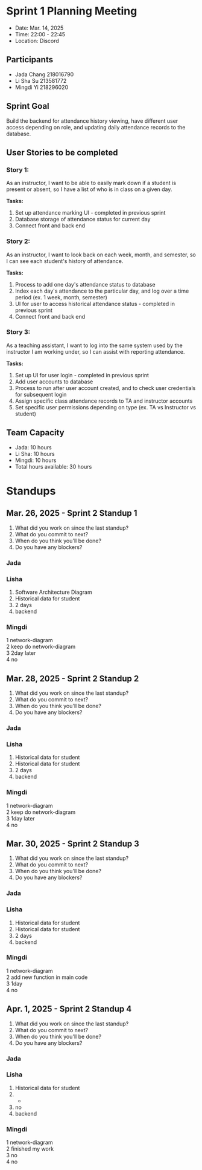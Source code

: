 # Sprint 1 Planning Meeting
- Date: Mar. 14, 2025
- Time: 22:00 - 22:45
- Location: Discord

## Participants
- Jada Chang 218016790  
- Li Sha Su 213581772
- Mingdi Yi 218296020

## Sprint Goal
Build the backend for attendance history viewing, have different user access depending on role, and updating daily attendance records to the database.

## User Stories to be completed
### Story 1:
As an instructor, I want to be able to easily mark down if a student is present or absent, so I have a list of who is in class on a given day.

**Tasks:**
1. Set up attendance marking UI - completed in previous sprint
2. Database storage of attendance status for current day
3. Connect front and back end

### Story 2:
As an instructor, I want to look back on each week, month, and semester, so I can see each student's history of attendance.  

**Tasks:**
1. Process to add one day's attendance status to database
2. Index each day's attendance to the particular day, and log over a time period (ex. 1 week, month, semester)
3. UI for user to access historical attendance status - completed in previous sprint
4. Connect front and back end

### Story 3:
As a teaching assistant, I want to log into the same system used by the instructor I am working under, so I can assist with reporting attendance.

**Tasks:**
1. Set up UI for user login - completed in previous sprint
2. Add user accounts to database
3. Process to run after user account created, and to check user credentials for subsequent login
4. Assign specific class attendance records to TA and instructor accounts
5. Set specific user permissions depending on type (ex. TA vs Instructor vs student)

## Team Capacity
- Jada: 10 hours
- Li Sha: 10 hours
- Mingdi: 10 hours
- Total hours available: 30 hours

# Standups
## Mar. 26, 2025 - Sprint 2 Standup 1
1. What did you work on since the last standup?
2. What do you commit to next?
3. When do you think you'll be done?
4. Do you have any blockers?

### Jada

### Lisha
1. Software Architecture Diagram
2. Historical data for student
3. 2 days
4. backend
   

### Mingdi
1 network-diagram  
2 keep do network-diagram  
3 2day later  
4 no  
## Mar. 28, 2025 - Sprint 2 Standup 2
1. What did you work on since the last standup?
2. What do you commit to next?
3. When do you think you'll be done?
4. Do you have any blockers?

### Jada

### Lisha
1. Historical data for student
2. Historical data for student
3. 2 days
4. backend

### Mingdi
1 network-diagram  
2 keep do network-diagram  
3 1day later  
4 no
## Mar. 30, 2025 - Sprint 2 Standup 3
1. What did you work on since the last standup?
2. What do you commit to next?
3. When do you think you'll be done?
4. Do you have any blockers?

### Jada

### Lisha
1. Historical data for student
2. Historical data for student
3. 2 days
4. backend
   
### Mingdi
1 network-diagram  
2 add new function in main code  
3 1day  
4 no
## Apr. 1, 2025 - Sprint 2 Standup 4
1. What did you work on since the last standup?
2. What do you commit to next?
3. When do you think you'll be done?
4. Do you have any blockers?

### Jada

### Lisha
1. Historical data for student
2. -
3. no
4. backend

### Mingdi
1 network-diagram  
2 finished my work  
3 no  
4 no
